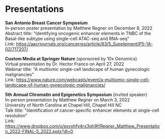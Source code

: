 # Presentations

**San Antonio Breast Cancer Symposium**\
In-person poster presentation by Matthew Regner on December 8, 2022\
Abstract title: "Identifying oncogenic enhancer elements in TNBC of the Basal-like subtype using single-cell ATAC-seq and RNA-seq"\
Link: https://aacrjournals.org/cancerres/article/83/5_Supplement/P5-14-02/717207/

**Custom Media at Springer Nature** (sponsored by 10x Genomics)\
Virtual presentation by Dr. Hector Franco on April 27, 2022\
Webinar title: "A multiomic single-cell landscape of human gynecologic malignancies"\
Link: https://www.nature.com/webcasts/event/a-multiomic-single-cell-landscape-of-human-gynecologic-malignancies/

**5th Annual Chromatin and Epigenetics Symposium** (invited speaker)\
In-person presentation by Matthew Regner on March 3, 2022\
University of North Carolina at Chapel Hill, Chapel Hill NC\
Talk title: "Identification of cancer-specific enhancer elements at single-cell resolution"\
Link: https://www.dropbox.com/s/exvxhfy4rx3gh9f/Regner_Matthew_Presentation_2022-FINAL-5_2022.pptx?dl=0 

